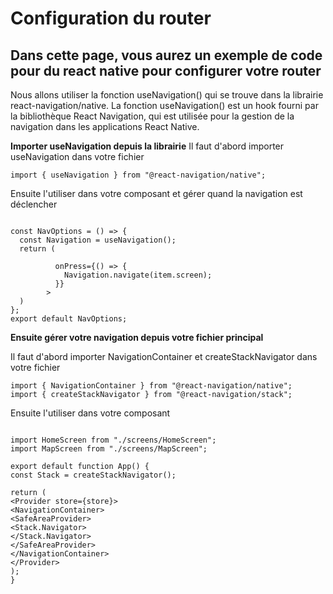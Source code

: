 # Configuration du router

## Dans cette page, vous aurez un exemple de code pour du react native pour configurer votre router

Nous allons utiliser la fonction useNavigation() qui se trouve dans la librairie react-navigation/native.
La fonction useNavigation() est un hook fourni par la bibliothèque React Navigation, qui est utilisée pour la gestion de la navigation dans les applications React Native.

**Importer useNavigation depuis la librairie**
Il faut d'abord importer useNavigation dans votre fichier

```
import { useNavigation } from "@react-navigation/native";

```

Ensuite l'utiliser dans votre composant et gérer quand la navigation est déclencher

```

const NavOptions = () => {
  const Navigation = useNavigation();
  return (

          onPress={() => {
            Navigation.navigate(item.screen);
          }}
        >
  )
};
export default NavOptions;
```

**Ensuite gérer votre navigation depuis votre fichier principal**

Il faut d'abord importer NavigationContainer et createStackNavigator dans votre fichier

```
import { NavigationContainer } from "@react-navigation/native";
import { createStackNavigator } from "@react-navigation/stack";
```

Ensuite l'utiliser dans votre composant

```

import HomeScreen from "./screens/HomeScreen";
import MapScreen from "./screens/MapScreen";

export default function App() {
const Stack = createStackNavigator();

return (
<Provider store={store}>
<NavigationContainer>
<SafeAreaProvider>
<Stack.Navigator>
</Stack.Navigator>
</SafeAreaProvider>
</NavigationContainer>
</Provider>
);
}

```
